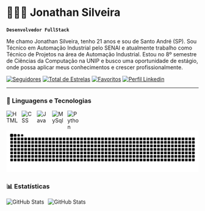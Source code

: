 # 👨🏻‍💻 Jonathan Silveira

**`Desenvolvedor FullStack`**

Me chamo Jonathan Silveira, tenho 21 anos e sou de Santo André (SP). Sou Técnico em Automação Industrial pelo SENAI e atualmente trabalho como Técnico de Projetos na área de Automação Industrial. Estou no 8º semestre de Ciências da Computação na UNIP e busco uma oportunidade de estágio, onde possa aplicar meus conhecimentos e crescer profissionalmente.

   <p align="left">
      <a href="https://github.com/jonathansilveira?tab=followers">
         <img alt="Seguidores" title="Me siga no Github" src="https://custom-icon-badges.demolab.com/github/followers/jonathansilveira?color=%23E05D44&label=SEGUIDORES&logo=person&logoColor=white&style=for-the-badge&labelColor=CE4630"/></a> 
      <a href="https://github.com/jonathansilveira?tab=repositories&sort=stargazers">
         <img alt="Total de Estrelas" title="Total de estrelas GitHub" src="https://custom-icon-badges.demolab.com/github/stars/jonathansilveira?color=%23E1AD0E&logo=star&logoColor=white&style=for-the-badge&labelColor=C79600&label=ESTRELAS"/></a> 
      <a href="https://github.com/jonathansilveira?tab=stars">
         <img alt="Favoritos" title="Favoritos no GitHub" src="https://custom-icon-badges.demolab.com/badge/-%20Favoritos-green?color=55960c&style=for-the-badge&labelColor=488207&logo=bookmark"/></a>
      <a href="https://www.linkedin.com/in/jonathansilveira1/">
         <img alt="Perfil Linkedin" title="Me siga no Linkedin" src="https://custom-icon-badges.demolab.com/badge/-Linkedin-blue?color=blue&style=for-the-badge&logoColor=white&logo=In&labelColor=1d5884"/></a>
   </p>
    
---

### 🤖 Linguagens e Tecnologias

<img 
    align="left" 
    alt="HTML"
    title="HTML" 
    width="30px" 
    style="padding-right: 10px;" 
    src="https://cdn.jsdelivr.net/gh/devicons/devicon@latest/icons/html5/html5-original.svg" 
/>
<img 
    align="left" 
    alt="CSS" 
    title="CSS"
    width="30px" 
    style="padding-right: 10px;" 
    src="https://cdn.jsdelivr.net/gh/devicons/devicon@latest/icons/css3/css3-original.svg" 
/>
<img 
    align="left" 
    alt="Java" 
    title="Java"
    width="30px" 
    style="padding-right: 10px;" 
    src="https://cdn.jsdelivr.net/gh/devicons/devicon@latest/icons/java/java-original.svg" 
/>
<img 
    align="left" 
    alt="MySql"
    title="MySql" 
    width="30px" 
    style="padding-right: 10px;" 
    src="https://cdn.jsdelivr.net/gh/devicons/devicon@latest/icons/mysql/mysql-original.svg" 
/>
<img 
    align="left" 
    alt="Python" 
    title="Python"
    width="30px" 
    style="padding-right: 10px;" 
    src="https://cdn.jsdelivr.net/gh/devicons/devicon@latest/icons/python/python-original.svg" 
/>

<img src="https://raw.githubusercontent.com/jonathansilveira/jonathansilveira/output/snake.svg" alt="Snake animation" />

###


### 📊 Estatísticas

<p>
  <img 
    align="left" 
    alt="GitHub Stats" 
    height="200" 
    style="padding-right: 10px;" 
    src="https://github-readme-stats.vercel.app/api?username=jonathansilveira&locale=pt-br&show_icons=true&theme=dracula" 
    


<img 
      align="left" 
      alt="GitHub Stats" 
      height="200" 
      src="https://github-readme-stats.vercel.app/api/top-langs/?username=jonathansilveira&layout=compact&theme=dracula&custom_title=Tecnologias&langs_count=9" 
  />

</p>





